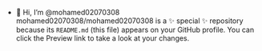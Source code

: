 - 👋 Hi, I’m @mohamed02070308
mohamed02070308/mohamed02070308 is a ✨ special ✨ repository because its `README.md` (this file) appears on your GitHub profile.
You can click the Preview link to take a look at your changes.
